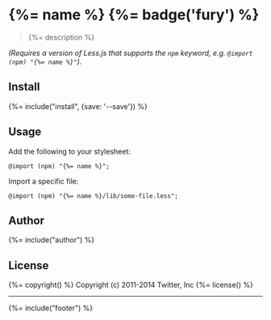 # {%= name %} {%= badge('fury') %}

> {%= description %}

_(Requires a version of Less.js that supports the `npm` keyword, e.g. `@import (npm) "{%= name %}"`)._

## Install
{%= include("install", {save: '--save'}) %}

## Usage

Add the following to your stylesheet:

```less
@import (npm) "{%= name %}";
```

Import a specific file:

```less
@import (npm) "{%= name %}/lib/some-file.less";
```

## Author
{%= include("author") %}

## License
{%= copyright() %}
Copyright (c) 2011-2014 Twitter, Inc
{%= license() %}

***

{%= include("footer") %}